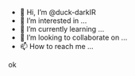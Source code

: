- 👋 Hi, I’m @duck-darkIR
- 👀 I’m interested in ...
- 🌱 I’m currently learning ...
- 💞️ I’m looking to collaborate on ...
- 📫 How to reach me ...

<!---
duck-darkIR/duck-darkIR is a ✨ special ✨ repository because its `README.md` (this file) appears on your GitHub profile.
You can click the Preview link to take a look at your changes.
--->


ok
